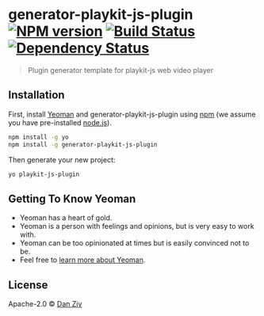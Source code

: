# generator-playkit-js-plugin [![NPM version][npm-image]][npm-url] [![Build Status][travis-image]][travis-url] [![Dependency Status][daviddm-image]][daviddm-url]
> Plugin generator template for playkit-js web video player

## Installation

First, install [Yeoman](http://yeoman.io) and generator-playkit-js-plugin using [npm](https://www.npmjs.com/) (we assume you have pre-installed [node.js](https://nodejs.org/)).

```bash
npm install -g yo
npm install -g generator-playkit-js-plugin
```

Then generate your new project:

```bash
yo playkit-js-plugin
```

## Getting To Know Yeoman

 * Yeoman has a heart of gold.
 * Yeoman is a person with feelings and opinions, but is very easy to work with.
 * Yeoman can be too opinionated at times but is easily convinced not to be.
 * Feel free to [learn more about Yeoman](http://yeoman.io/).

## License

Apache-2.0 © [Dan Ziv]()


[npm-image]: https://badge.fury.io/js/generator-playkit-js-plugin.svg
[npm-url]: https://npmjs.org/package/generator-playkit-js-plugin
[travis-image]: https://travis-ci.org//generator-playkit-js-plugin.svg?branch=master
[travis-url]: https://travis-ci.org//generator-playkit-js-plugin
[daviddm-image]: https://david-dm.org//generator-playkit-js-plugin.svg?theme=shields.io
[daviddm-url]: https://david-dm.org//generator-playkit-js-plugin
